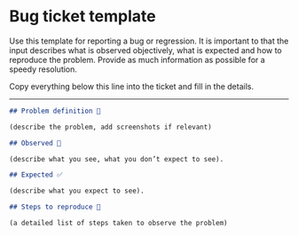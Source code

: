 # Bug ticket template

Use this template for reporting a bug or regression. It is important to that the input describes what is observed objectively, what is expected and how to reproduce the problem. Provide as much information as possible for a speedy resolution.

Copy everything below this line into the ticket and fill in the details.

---

~~~markdown
## Problem definition 🐞

(describe the problem, add screenshots if relevant)

## Observed 🧐

(describe what you see, what you don’t expect to see).

## Expected ✅

(describe what you expect to see).

## Steps to reproduce 🐾

(a detailed list of steps taken to observe the problem)
~~~
